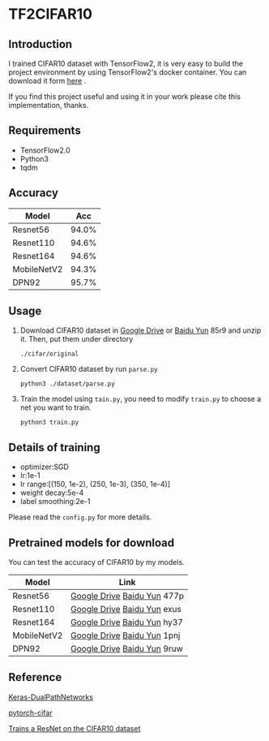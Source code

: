 # TF2CIFAR10

## Introduction
I trained CIFAR10 dataset with TensorFlow2, it is very easy to build the project environment by using TensorFlow2's docker container.
You can download it form [here](https://hub.docker.com/r/tensorflow/tensorflow/tags?page=1&name=2.0.0) .

If you find this project useful and using it in your work please cite this implementation, thanks.

## Requirements
* TensorFlow2.0
* Python3
* tqdm

## Accuracy
|Model|Acc|
| --- | --- |
| Resnet56  |94.0%|
| Resnet110  |94.6%|
| Resnet164  |94.6%|
| MobileNetV2  |94.3%|
| DPN92  |95.7%|

## Usage

1. Download CIFAR10 dataset in [Google Drive](https://drive.google.com/open?id=11vY3RJAp_4FC5mAx26q37ncOQRw3miE9) or [Baidu Yun](https://pan.baidu.com/s/1yvtaX628_EuKcjvXmHbOuQ) 85r9 and 
unzip it. Then, put them under directory
    ```angular2
    ./cifar/original
    ```
2. Convert CIFAR10 dataset by run `parse.py`
    ```angular2
    python3 ./dataset/parse.py
    ```
3. Train the model using `tain.py`, you need to modify `train.py` to choose a net you want to train.
    ```angular2
    python3 train.py
    ```
## Details of training
* optimizer:SGD
* lr:1e-1
* lr range:[(150, 1e-2), (250, 1e-3), (350, 1e-4)]
* weight decay:5e-4
* label smoothing:2e-1

Please read the `config.py` for more details.

## Pretrained models for download
You can test the accuracy of CIFAR10 by my models.

|Model|Link|
| --- | --- |
| Resnet56  |[Google Drive](https://drive.google.com/open?id=1DGC5aFPBEK-HFrCYjnFLK1xgjFtDzxA0) [Baidu Yun](https://pan.baidu.com/s/1GbZJ4oF7Vo6NTQ13B8D2VA) 477p|
| Resnet110  |[Google Drive](https://drive.google.com/open?id=14XYsN2S2MMl6_7pRqmK2LHm4i6BjuKoR) [Baidu Yun](https://pan.baidu.com/s/1jWL8LRSRrZXZ66c5y2MZiA) exus|
| Resnet164  |[Google Drive](https://drive.google.com/open?id=1nPgmTxOi85DLDWqjQISxhC7z6Z7HL0px) [Baidu Yun](https://pan.baidu.com/s/1oFpiKjLv1FfiXlalkOz5Jg) hy37|
| MobileNetV2  |[Google Drive](https://drive.google.com/open?id=1TW6PTPz7X2DnR88YdXhOGtSNqNb_r6Ep) [Baidu Yun](https://pan.baidu.com/s/1t7iBLkS-OoOOwmqO3pCfIw) 1pnj|
| DPN92  |[Google Drive](https://drive.google.com/open?id=1R-sGlJpBxzWi3ACgmUvZ4n5iHcdMLLHJ) [Baidu Yun](https://pan.baidu.com/s/1Jk9TCBvNJpHgojEFEwu1ug) 9ruw|

## Reference
[Keras-DualPathNetworks](https://github.com/titu1994/Keras-DualPathNetworks)

[pytorch-cifar](https://github.com/kuangliu/pytorch-cifar)

[Trains a ResNet on the CIFAR10 dataset](https://keras.io/examples/cifar10_resnet/)